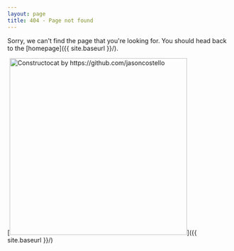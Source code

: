 ```yaml
---
layout: page
title: 404 - Page not found
---
```


Sorry, we can't find the page that you're looking for. You should head back to the [homepage]({{ site.baseurl }}/).

[<img src="{{ site.baseurl }}/images/404.jpg" alt="Constructocat by https://github.com/jasoncostello" style="width: 400px;"/>]({{ site.baseurl }}/)